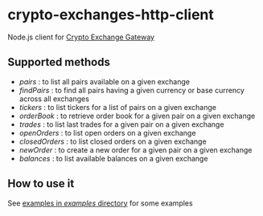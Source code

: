 # crypto-exchanges-http-client

Node.js client for [Crypto Exchange Gateway](https://github.com/aloysius-pgast/crypto-exchanges-gateway)

## Supported methods

- _pairs_ : to list all pairs available on a given exchange
- _findPairs_ : to find all pairs having a given currency or base currency across all exchanges
- _tickers_ : to list tickers for a list of pairs on a given exchange
- _orderBook_ : to retrieve order book for a given pair on a given exchange
- _trades_ : to list last trades for a given pair on a given exchange
- _openOrders_ : to list open orders on a given exchange
- _closedOrders_ : to list closed orders on a given exchange
- _newOrder_ : to create a new order for a given pair on a given exchange
- _balances_ : to list available balances on a given exchange

## How to use it

See [examples in _examples_ directory](https://github.com/aloysius-pgast/crypto-exchanges-http-client-nodejs/tree/master/examples/) for some examples
